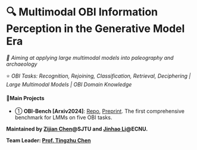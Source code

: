 # 🔍 Multimodal OBI Information Perception in the Generative Model Era

_🎯 Aiming at applying large multimodal models into paleography and archaeology_

⭐ _OBI Tasks: Recognition, Rejoining, Classification, Retrieval, Deciphering | Large Multimodal Models | OBI Domain Knowledge_

#### 📖Main Projects

- ① **OBI-Bench [Arxiv2024]**: [Repo](https://github.com/OBI-Future/OBI-Bench), [Preprint](https://arxiv.org/abs/2412.01175). The first comprehensive benchmark for LMMs on five OBI tasks.



**Maintained by [Zijian Chen](https://github.com/zijianchen98)@SJTU and [Jinhao Li](https://github.com/LJHolyGround)@ECNU.**

**Team Leader: [Prof. Tingzhu Chen](http://www.sie.sjtu.edu.cn/cn/show.aspx?info_lb=36&info_id=53)**
